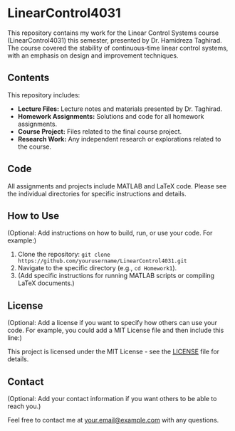 # LinearControl4031

This repository contains my work for the Linear Control Systems course (LinearControl4031) this semester, presented by Dr. Hamidreza Taghirad. The course covered the stability of continuous-time linear control systems, with an emphasis on design and improvement techniques.

## Contents

This repository includes:

*   **Lecture Files:** Lecture notes and materials presented by Dr. Taghirad.
*   **Homework Assignments:** Solutions and code for all homework assignments.
*   **Course Project:** Files related to the final course project.
*   **Research Work:**  Any independent research or explorations related to the course.

## Code

All assignments and projects include MATLAB and LaTeX code.  Please see the individual directories for specific instructions and details.

## How to Use

(Optional: Add instructions on how to build, run, or use your code.  For example:)

1.  Clone the repository: `git clone https://github.com/yourusername/LinearControl4031.git`
2.  Navigate to the specific directory (e.g., `cd Homework1`).
3.  (Add specific instructions for running MATLAB scripts or compiling LaTeX documents.)

## License

(Optional: Add a license if you want to specify how others can use your code.  For example, you could add a MIT License file and then include this line:)

This project is licensed under the MIT License - see the [LICENSE](LICENSE) file for details.

## Contact

(Optional: Add your contact information if you want others to be able to reach you.)

Feel free to contact me at [your.email@example.com](mailto:your.email@example.com) with any questions.
